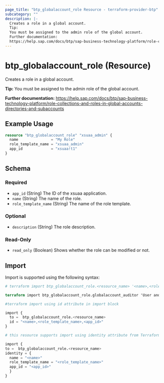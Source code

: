 ```yaml
---
page_title: "btp_globalaccount_role Resource - terraform-provider-btp"
subcategory: ""
description: |-
  Creates a role in a global account.
  Tip:
  You must be assigned to the admin role of the global account.
  Further documentation:
  https://help.sap.com/docs/btp/sap-business-technology-platform/role-collections-and-roles-in-global-accounts-directories-and-subaccounts
---
```


# btp_globalaccount_role (Resource)

Creates a role in a global account.

__Tip:__
You must be assigned to the admin role of the global account.

__Further documentation:__
<https://help.sap.com/docs/btp/sap-business-technology-platform/role-collections-and-roles-in-global-accounts-directories-and-subaccounts>

## Example Usage

```terraform
resource "btp_globalaccount_role" "xsuaa_admin" {
  name               = "My Role"
  role_template_name = "xsuaa_admin"
  app_id             = "xsuaa!t1"
}
```

<!-- schema generated by tfplugindocs -->
## Schema

### Required

- `app_id` (String) The ID of the xsuaa application.
- `name` (String) The name of the role.
- `role_template_name` (String) The name of the role template.

### Optional

- `description` (String) The role description.

### Read-Only

- `read_only` (Boolean) Shows whether the role can be modified or not.

## Import

Import is supported using the following syntax:

```terraform
# terraform import btp_globalaccount_role.<resource_name> '<name>,<role_template_name>,<app_id>'

terraform import btp_globalaccount_role.globalaccount_auditor 'User and Role Auditor,xsuaa_auditor,xsuaa!t2'

#terraform import using id attribute in import block

import {
  to =  btp_globalaccount_role.<resource_name>
  id = "<name>,<role_template_name>,<app_id>"
}

# this resource supports import using identity attribute from Terraform version 1.12 or higher

import {
to =  btp_globalaccount_role.<resource_name>
identity = {
  name = "<name>"
  role_template_name = "<role_template_name>"
  app_id = "<app_id>"
  }
}
```
